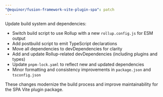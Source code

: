 ```yaml
---
"@equinor/fusion-framework-vite-plugin-spa": patch
---
```


Update build system and dependencies:

- Switch build script to use Rollup with a new `rollup.config.js` for ESM output
- Add postbuild script to emit TypeScript declarations
- Move all dependencies to devDependencies for clarity
- Add and update Rollup-related devDependencies (including plugins and types)
- Update `pnpm-lock.yaml` to reflect new and updated dependencies
- Minor formatting and consistency improvements in `package.json` and `tsconfig.json`

These changes modernize the build process and improve maintainability for the SPA Vite plugin package.

